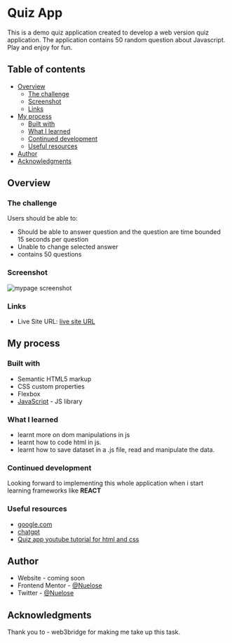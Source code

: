 # Quiz App
This is a demo quiz application created to develop a web version quiz application. The application contains 50 random question about Javascript.
Play and enjoy for fun.

## Table of contents

- [Overview](#overview)
  - [The challenge](#the-challenge)
  - [Screenshot](#screenshot)
  - [Links](#links)
- [My process](#my-process)
  - [Built with](#built-with)
  - [What I learned](#what-i-learned)
  - [Continued development](#continued-development)
  - [Useful resources](#useful-resources)
- [Author](#author)
- [Acknowledgments](#acknowledgments)

## Overview

### The challenge

Users should be able to:

- Should be able to answer question and the question are time bounded 15 seconds per question
- Unable to change selected answer
- contains 50 questions

### Screenshot

![mypage screenshot](./images/appscreenshot.png)

### Links
- Live Site URL: [live site URL]()

## My process

### Built with

- Semantic HTML5 markup
- CSS custom properties
- Flexbox
- [JavaScript](https://javascript.org/) - JS library

### What I learned

- learnt more on dom manipulations in js
- learnt how to code html in js.
- learnt how to save dataset in a .js file, read and manipulate the data.

### Continued development

Looking forward to implementing this whole application when i start learning frameworks like **REACT**

### Useful resources

- [google.com](https://www.google.com)
- [chatgpt](https://www.chatgpt)
- [Quiz app youtube tutorial for html and css]()

## Author

- Website - coming soon
- Frontend Mentor - [@Nuelose](https://www.frontendmentor.io/profile/nuelose)
- Twitter - [@Nuelose](https://www.twitter.com/nuelose)


## Acknowledgments

Thank you to - web3bridge for making me take up this task.
